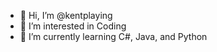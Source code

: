 - 👋 Hi, I’m @kentplaying
- 👀 I’m interested in Coding
- 🌱 I’m currently learning C#, Java, and Python 

